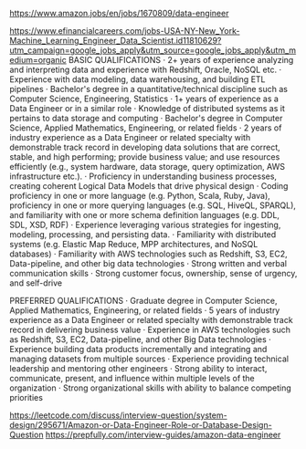 https://www.amazon.jobs/en/jobs/1670809/data-engineer

https://www.efinancialcareers.com/jobs-USA-NY-New_York-Machine_Learning_Engineer_Data_Scientist.id11810629?utm_campaign=google_jobs_apply&utm_source=google_jobs_apply&utm_medium=organic
BASIC QUALIFICATIONS
· 2+ years of experience analyzing and interpreting data and experience with Redshift, Oracle, NoSQL etc.
· Experience with data modeling, data warehousing, and building ETL pipelines
· Bachelor's degree in a quantitative/technical discipline such as Computer Science, Engineering, Statistics
· 1+ years of experience as a Data Engineer or in a similar role
· Knowledge of distributed systems as it pertains to data storage and computing
· Bachelor's degree in Computer Science, Applied Mathematics, Engineering, or related fields
· 2 years of industry experience as a Data Engineer or related specialty with demonstrable track record in developing data solutions that are correct, stable, and high performing; provide business value; and use resources efficiently (e.g., system hardware, data storage, query optimization, AWS infrastructure etc.).
· Proficiency in understanding business processes, creating coherent Logical Data Models that drive physical design
· Coding proficiency in one or more language (e.g. Python, Scala, Ruby, Java), proficiency in one or more querying languages (e.g. SQL, HiveQL, SPARQL), and familiarity with one or more schema definition languages (e.g. DDL, SDL, XSD, RDF)
· Experience leveraging various strategies for ingesting, modeling, processing, and persisting data.
· Familiarity with distributed systems (e.g. Elastic Map Reduce, MPP architectures, and NoSQL databases)
· Familiarity with AWS technologies such as Redshift, S3, EC2, Data-pipeline, and other big data technologies
· Strong written and verbal communication skills
· Strong customer focus, ownership, sense of urgency, and self-drive



PREFERRED QUALIFICATIONS
· Graduate degree in Computer Science, Applied Mathematics, Engineering, or related fields
· 5 years of industry experience as a Data Engineer or related specialty with demonstrable track record in delivering business value
· Experience in AWS technologies such as Redshift, S3, EC2, Data-pipeline, and other Big Data technologies
· Experience building data products incrementally and integrating and managing datasets from multiple sources
· Experience providing technical leadership and mentoring other engineers
· Strong ability to interact, communicate, present, and influence within multiple levels of the organization
· Strong organizational skills with ability to balance competing priorities




https://leetcode.com/discuss/interview-question/system-design/295671/Amazon-or-Data-Engineer-Role-or-Database-Design-Question
https://prepfully.com/interview-guides/amazon-data-engineer
